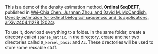 This is a demo of the density estimation method, **Ordinal SeqDEFT**, published in [Wei-Chia Chen, Juannan Zhou, and David M. McCandlish, Density estimation for ordinal biological sequences and its applications, arXiv:2404.11228 (2024)](https://arxiv.org/abs/2404.11228).

To use it, download everything to a folder. In the same folder, create a directory called `sparse_matrix`. In the directory, create another two directories called `D_kernel_basis` and `Ac`. These directories will be used to store some reusable stuff.
